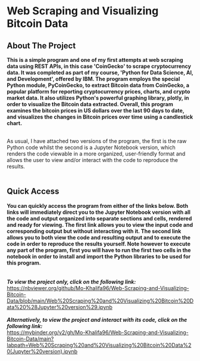 # Web Scraping and Visualizing Bitcoin Data 

## About The Project
**This is a simple program and one of my first attempts at web scraping data using REST APIs, in this case 'CoinGecko' to scrape cryptocurrency data. It was 
completed as part of my course, 'Python for Data Science, AI, and Development', offered by IBM. The program employs the special Python module, PyCoinGecko, 
to extract Bitcoin data from CoinGecko, a popular platform for reporting cryptocurrency prices, charts, and crypto market data. It also utilizes Python's 
powerful graphing library, plotly, in order to visualize the Bitcoin data extracted. Overall, this program examines the bitcoin prices in US dollars over 
the last 90 days to date, and visualizes the changes in Bitcoin prices over time using a candlestick chart.**
<br>
<br>

As usual, I have attached two versions of the program, the first is the raw Python code whilst the second is a Jupyter Notebook version, which renders the code 
viewable in a more organized, user-friendly format and allows the user to view and/or interact with the code to reproduce the results.
<br>
<br>

## Quick Access
**You can quickly access the program from either of the links below. Both links will immediately direct you to the Jupyter Notebook version with all the code 
and output organized into separate sections and cells, rendered and ready for viewing. The first link allows you to view the input code and corresponding output 
but without interacting with it. The second link allows you to both view the code and resulting output and to execute the code in order to reproduce the results 
yourself. Note however to execute any part of the program, first you will have to run the first two cells in the notebook in order to install and import the Python 
libraries to be used for this program.**
<br>
<br>
<br>
***To view the project only, click on the following link:*** <br>
https://nbviewer.org/github/Mo-Khalifa96/Web-Scraping-and-Visualizing-Bitcoin-Data/blob/main/Web%20Scraping%20and%20Visualizing%20Bitcoin%20Data%20%28Jupyter%20version%29.ipynb
<br>
<br>
***Alternatively, to view the project and interact with its code, click on the following link:*** <br>
https://mybinder.org/v2/gh/Mo-Khalifa96/Web-Scraping-and-Visualizing-Bitcoin-Data/main?labpath=Web%20Scraping%20and%20Visualizing%20Bitcoin%20Data%20(Jupyter%20version).ipynb
<br>
<br> 


